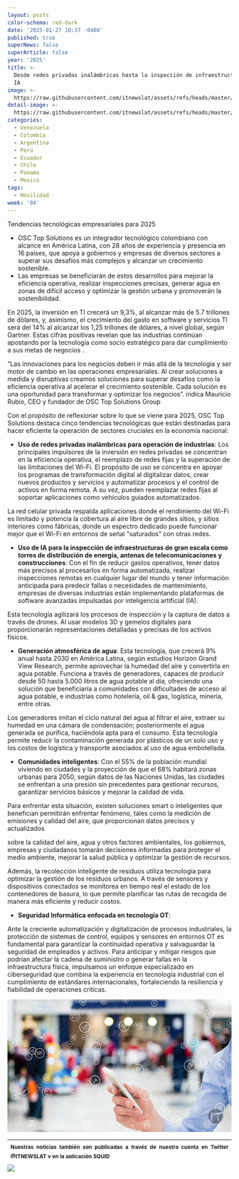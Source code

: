 ```yaml
---
layout: posts
color-schema: red-dark
date: '2025-01-27 10:37 -0400'
published: true
superNews: false
superArticle: false
year: '2025'
title: >-
  Desde redes privadas inalámbricas hasta la inspección de infraestructuras con
  IA
image: >-
  https://raw.githubusercontent.com/itnewslat/assets/refs/heads/master/img/540x320/Redes-moviles-p.jpg
detail-image: >-
  https://raw.githubusercontent.com/itnewslat/assets/refs/heads/master/img/1024x680/Redes-moviles-g.jpg
categories:
  - Venezuela
  - Colombia
  - Argentina
  - Perú
  - Ecuador
  - Chile
  - Panama
  - Mexico
tags:
  - Movilidad
week: '04'
---
```

Tendencias tecnológicas empresariales para 2025

- OSC Top Solutions es un integrador tecnológico colombiano con alcance en América Latina, con 28 años de experiencia y presencia en 16 países, que apoya a gobiernos y empresas de diversos sectores a superar sus desafíos más complejos y alcanzar un crecimiento sostenible.
- Las empresas se beneficiarán de estos desarrollos para mejorar la eficiencia operativa, realizar inspecciones precisas, generar agua en zonas de difícil acceso y optimizar la gestión urbana y promoverán la sostenibilidad.

En 2025, la inversión en TI crecerá un 9,3%, al alcanzar más de 5.7 trillones de dólares, y, asimismo, el crecimiento del gasto en software y servicios TI será del 14% al alcanzar los 1,25 trillones de dólares, a nivel global, según Gartner. Estas cifras positivas revelan que las industrias continúan apostando por la tecnología como socio estratégico para dar cumplimiento a sus metas de negocios .

“Las innovaciones para los negocios deben ir más allá de la tecnología y ser motor de cambio en las operaciones empresariales. Al crear soluciones a medida y disruptivas creamos soluciones para superar desafíos como la eficiencia operativa al acelerar el crecimiento sostenible. Cada solución es una oportunidad para transformar y optimizar los negocios”. indica Mauricio Rubio, CEO y fundador de OSC Top Solutions Group

Con el propósito de reflexionar sobre lo que se viene para 2025, OSC Top Solutions destaca cinco tendencias tecnológicas que están destinadas para hacer eficiente la operación de sectores cruciales en la economía nacional:

- **Uso de redes privadas inalámbricas para operación de industrias**: Los principales impulsores de la inversión en redes privadas se concentran en la eficiencia operativa, el reemplazo de redes fijas y la superación de las limitaciones del Wi-Fi. El propósito de uso se concentra en apoyar los programas de transformación digital al digitalizar datos, crear nuevos productos y servicios y automatizar procesos y el control de activos en forma remota. A su vez, pueden reemplazar redes fijas al soportar aplicaciones como vehículos guiados automatizados.

La red celular privada respalda aplicaciones donde el rendimiento del Wi-Fi es limitado y potencia la cobertura al aire libre de grandes sitios, y sitios interiores como fábricas, donde un espectro dedicado puede funcionar mejor que el Wi-Fi en entornos de señal "saturados” con otras redes.

- **Uso de IA para la inspección de infraestructuras de gran escala como torres de distribución de energía, antenas de telecomunicaciones y construcciones**: Con el fin de reducir gastos operativos, tener datos más precisos al procesarlos en forma automatizada, realizar inspecciones remotas en cualquier lugar del mundo y tener información anticipada para predecir fallas o necesidades de mantenimiento, empresas de diversas industrias están implementando plataformas de software avanzadas impulsadas por inteligencia artificial (IA).

Esta tecnología agilizará los procesos de inspección y la captura de datos a través de drones. Al usar modelos 3D y gemelos digitales para proporcionarán representaciones detalladas y precisas de los activos físicos.

- **Generación atmosférica de agua**: Esta tecnología, que crecerá 9% anual hasta 2030 en América Latina, según estudios Horizon Grand View Research, permite aprovechar la humedad del aire y convertirla en agua potable. Funciona a través de generadores, capaces de producir desde 50 hasta 5.000 litros de agua potable al día, ofreciendo una solución que beneficiaría a comunidades con dificultades de acceso al agua potable, e industrias como hotelería, oil & gas, logística, minería, entre otras.

Los generadores imitan el ciclo natural del agua al filtrar el aire, extraer su humedad en una cámara de condensación; posteriormente el agua generada se purifica, haciéndola apta para el consumo. Esta tecnología permite reducir la contaminación generada por plásticos de un solo uso y los costos de logística y transporte asociados al uso de agua embotellada.

- **Comunidades inteligentes**: Con el 55% de la población mundial viviendo en ciudades y la proyección de que el 68% habitará zonas urbanas para 2050, según datos de las Naciones Unidas, las ciudades se enfrentan a una presión sin precedentes para gestionar recursos, garantizar servicios básicos y mejorar la calidad de vida.

Para enfrentar esta situación, existen soluciones smart o inteligentes que benefician permitirán enfrentar fenómeno, tales como la medición de emisiones y calidad del aire, que proporcionan datos precisos y actualizados

sobre la calidad del aire, agua y otros factores ambientales, los gobiernos, empresas y ciudadanos tomarán decisiones informadas para proteger el medio ambiente, mejorar la salud pública y optimizar la gestión de recursos.


Además, la recolección inteligente de residuos utiliza tecnología para optimizar la gestión de los residuos urbanos. A través de sensores y dispositivos conectados se monitorea en tiempo real el estado de los contenedores de basura, lo que permite planificar las rutas de recogida de manera más eficiente y reducir costos.

- **Seguridad Informática enfocada en tecnología OT**:

Ante la creciente automatización y digitalización de procesos industriales, la protección de sistemas de control, equipos y sensores en entornos OT es fundamental para garantizar la continuidad operativa y salvaguardar la seguridad de empleados y activos. Para anticipar y mitigar riesgos que podrían afectar la cadena de suministro o generar fallas en la infraestructura física, impulsamos un enfoque especializado en ciberseguridad que combina la experiencia en tecnología industrial con el cumplimiento de estándares internacionales, fortaleciendo la resiliencia y fiabilidad de operaciones críticas.

![](https://raw.githubusercontent.com/itnewslat/assets/refs/heads/master/img/540x320/Redes-moviles-p.jpg)

<table style="height: 42px;" width="569">
<tbody>
<tr>
<td style="text-align: justify;"><sub><strong>Nuestras noticias también son publicadas a través de nuestra cuenta en Twitter <a href="https://twitter.com/itnewslat?lang=es">@ITNEWSLAT</a> y en la aplicación <a href="https://squidapp.co/en/">SQUID</a></strong></sub></td>
</tr>
</tbody>
</table>

<img src="https://tracker.metricool.com/c3po.jpg?hash=56f88a41e39ab42c063cc51676587a04"/>